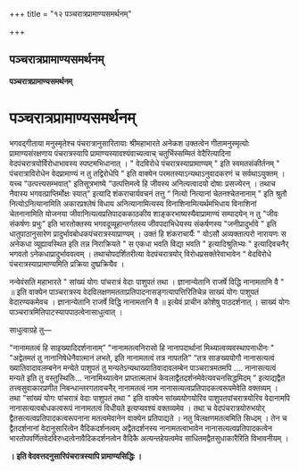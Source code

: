 +++
title = "१२ पञ्चरात्रप्रामाण्यसमर्थनम्"

+++


## पञ्चरात्रप्रामाण्यसमर्थनम्

**पञ्चरात्रप्रामाण्यसमर्थनम्**

# पञ्चरात्रप्रामाण्यसमर्थनम्

भगवद्गीताया मनुस्मृतेश्च पंचरात्रानुसारितायाः श्रीमहाभारते अनेकश उक्तत्वेन गीतामनुस्मृत्योः प्रामाण्यसंरक्षणाय पंचरात्रस्यापि प्रामाण्यस्यावश्यंवाच्यत्वाच् चतुर्भिस्सम्मितं वेदैरित्यादिना वेदपंचरात्रयोर्विरोधाभावस्य स्पष्टमभिधानात् । " वेदविरोधे पंचरात्रस्याप्रामाण्यम् " इति स्वमतसंकीर्तनम् " पंचरात्राविरोधेन वेदप्रामाण्यं न तु तद्विरोधेपि " इति वाक्येन परमतस्याऽन्यथाऽनुवादकरणं च सर्वथाऽयुक्तम् । यच्च “उत्पत्त्यसम्भवात्" इतिसूत्रभाष्ये “उत्पत्तिमत्वे हि जीवस्य अनित्यत्वादयो दोषाः प्रसज्येरन् । तथाच नैवास्य भगवत्प्राप्तिर्मोक्षः स्यात्" इत्यादि शंकराचार्यवचनं तत्तु “ नित्यो नित्यानां चेतनश्चेतनानाम् " इति श्रुतौ नित्योऽनित्यानामिति अकारप्रश्लेषं विधाय अनित्यानामित्यस्य विनाशिनामित्यर्थमभिधाय विनाशिनां चेतनानामिति योजनया जीवानित्यत्वप्रतिपादककाठकीय शाङ्करभाष्यस्यैवाप्रामाण्यं सम्पादयेन् न तु "जीवः संकर्षणः प्रभुः” इति भारतोक्तस्य भगवदूव्यूहान्तर्गतस्य जीवपदाभिधेयस्य संकर्षणस्य "जनीप्रादुर्भावे " इति धातुपाठानुसारेण प्रादुर्भावबोधकपंचरात्रस्याप्राण्यम् । उक्तं हि शंकराचार्यैः " योऽसौ अव्यक्तात्परो नारायणः स अनेकधा व्यूह्यावस्थित इति तन्न निराक्रियते " स एकधा भवति विद्या भवति " इत्यादिश्रुतिभ्यः " इत्यादिवचनैर् भगवतो ऽनेकधाप्रादुर्भाववत्वम् । तथाचोपदर्शितरीत्या वेदपंचरात्रयोर् विरोधप्रसक्तेरेवाभावेन “ वेदविरोधे पंचरात्रस्याप्रामाण्यमिति प्रक्रिया दुष्प्रक्रियैव ।

नन्वेवंसति महाभारते " सांख्यं योगः पांचरात्रं वेदाः पाशुपतं तथा । ज्ञानान्येतानि राजर्षे विद्धि नानामतानि वै " ॥ इति वाक्येन पाञ्चरात्रस्य वेदविलक्षणमतताप्रतिपादनासङ्गत्यापत्तिरितिचेन्न साख्यं योगः पाशुपतं वेदारण्यकमेवच । ज्ञानान्येतानि राजर्षे विद्धि नानामतानि वै ॥ इत्येवं प्राचीन कोशेषु पाठदर्शनात् । साख्यं योगः
पाञ्चरात्रमितिपाटस्यापपाठत्वेनासाधुत्वात् ।

साधुत्वाग्रहे तु—

"नानामतत्वं हि साइख्यादिदर्शनानाम्” "नानामतत्वनिरासो हि नानापदार्थानां मिथ्यात्वव्यवस्थापनाधीनः " "अद्वेतमतं तु नानानिषेधेनैवात्मानं लभते, इति नानामतत्वं तत्र नापतति” “तत्र साङख्ययोगौ नानासत्यत्वं ख्यातिवादावलम्बनेन मन्येते पाशुपतं तु मन्यतेऽन्यथाख्यातिवादावलम्बेन पाञ्चरात्रमतमपि .... नानासत्यत्वं मन्यते इति तु वस्तुस्थितिः... नानामिथ्यात्वेन प्राप्तात्मलाभं केवलाद्वैतदर्शनमेवेत्यवचनसिद्धमिदम् ” इत्याद्यद्वैत तत्त्वसुवाकारप्रणीत निबन्धान्तरगतावचनैर् नानामतत्वं नाम नानासत्यत्वप्रतिपादकत्वरूपमेवेति वक्तव्यम् । तथा "सांख्यं योगः पांचरात्रं वेदाः पाशुपतं तथा " इति वाक्येन सांख्ययोगयोरिव पाशुपतपांचरात्रयोरिव वेदानामपि नानासत्यत्वबोधकत्वरूपं नानामतत्वं विधीयते इत्यप्यवश्यं वक्तव्यमेव । तथा च वेदपंचरात्रयोरुभयोर् द्वैतसत्यत्वप्रतिपादकत्वरूपनाना मतत्वमेवानेन वाक्येन प्रतिपाद्यते । नतु विलक्षणमतत्वमिति सिध्दम् । तेन च द्वैतदर्शनानां वेदानुसारित्वेन वैदिकदर्शनत्वम् अद्वैतदर्शनस्य नानामतत्वाभावेन नानासत्यत्वप्रतिपादकत्वेन भारतोपवर्णितवेदविरुध्दत्वेनावैदिकदर्शनत्वेन वैदिकै अत्यन्तहेयत्वमेव साधितमद्वैतसुधाकारैरिति विभावनीयम् ।

**। इति वेदवत्तदनुसारिपंचरात्रस्यापि प्रामाण्यसिद्धिः ।**

